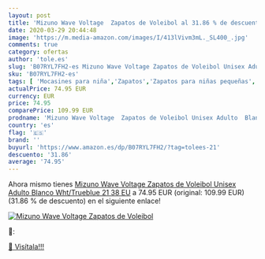 ```yaml
---
layout: post
title: 'Mizuno Wave Voltage  Zapatos de Voleibol al 31.86 % de descuento'
date: 2020-03-29 20:44:48
image: 'https://m.media-amazon.com/images/I/413lVivm3mL._SL400_.jpg'
comments: true
category: ofertas
author: 'tole.es'
slug: 'B07RYL7FH2-es Mizuno Wave Voltage Zapatos de Voleibol Unisex Adulto...'
sku: 'B07RYL7FH2-es'
tags: [ 'Mocasines para niña','Zapatos','Zapatos para niñas pequeñas','Zapatos y complementos','zapatos', ]
actualPrice: 74.95 EUR
currency: EUR
price: 74.95
comparePrice: 109.99 EUR
prodname: 'Mizuno Wave Voltage  Zapatos de Voleibol Unisex Adulto  Blanco  Wht/Trueblue 21   38 EU'
country: 'es'
flag: '🇪🇸'
brand: ''
buyurl: 'https://www.amazon.es/dp/B07RYL7FH2/?tag=tolees-21'
descuento: '31.86'
average: '74.95'
---
```


Ahora mismo tienes [Mizuno Wave Voltage  Zapatos de Voleibol Unisex Adulto  Blanco  Wht/Trueblue 21   38 EU](https://www.amazon.es/dp/B07RYL7FH2/?tag=tolees-21) a 74.95 EUR (original: 109.99 EUR) (31.86 %  de descuento) en el siguiente enlace!

[![Mizuno Wave Voltage  Zapatos de Voleibol](https://m.media-amazon.com/images/I/413lVivm3mL._SL400_.jpg)](https://www.amazon.es/dp/B07RYL7FH2/?tag=tolees-21)

🔎:


[🛒 Visítala!!!](https://www.amazon.es/dp/B07RYL7FH2/?tag=tolees-21)
